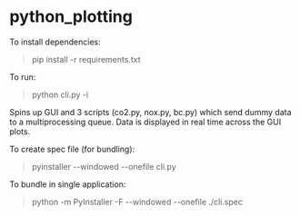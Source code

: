 # python_plotting
To install dependencies:
> pip install -r requirements.txt

To run:
> python cli.py -i

Spins up GUI and 3 scripts (co2.py, nox.py, bc.py) which send dummy data to a
multiprocessing queue. Data is displayed in real time across the GUI plots.

To create spec file (for bundling): 
> pyinstaller --windowed --onefile cli.py

To bundle in single application:
> python -m PyInstaller -F --windowed --onefile ./cli.spec
